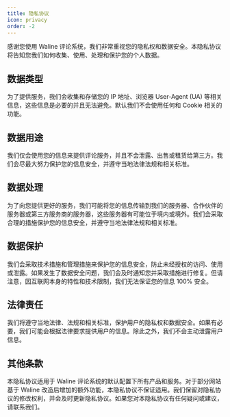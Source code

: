 ```yaml
---
title: 隐私协议
icon: privacy
order: -2
---
```


感谢您使用 Waline 评论系统，我们非常重视您的隐私权和数据安全。本隐私协议将告知您我们如何收集、使用、处理和保护您的个人数据。

## 数据类型

为了提供服务，我们会收集和存储您的 IP 地址、浏览器 User-Agent (UA) 等相关信息，这些信息是必要的并且无法避免。默认我们不会使用任何和 Cookie 相关的功能。

## 数据用途

我们仅会使用您的信息来提供评论服务，并且不会泄露、出售或租赁给第三方。我们会尽最大努力保护您的信息安全，并遵守当地法律法规和相关标准。

## 数据处理

为了向您提供更好的服务，我们可能将您的信息传输到我们的服务器、合作伙伴的服务器或第三方服务商的服务器，这些服务器有可能位于境内或境外。我们会采取合理的措施保护您的信息安全，并遵守当地法律法规和相关标准。

## 数据保护

我们会采取技术措施和管理措施来保护您的信息安全，防止未经授权的访问、使用或泄露。如果发生了数据安全问题，我们会及时通知您并采取措施进行修复。但请注意，因互联网本身的特性和技术限制，我们无法保证您的信息 100% 安全。

## 法律责任

我们将遵守当地法律、法规和相关标准，保护用户的隐私权和数据安全。如果有必要，我们可能会根据法律要求提供用户的信息。除此之外，我们不会主动泄露用户信息。

## 其他条款

本隐私协议适用于 Waline 评论系统的默认配置下所有产品和服务。对于部分网站基于 Waline 改造后增加的额外功能，本隐私协议不保证适用。我们保留对隐私协议的修改权利，并会及时更新隐私协议。如果您对本隐私协议有任何疑问或建议，请联系我们。
